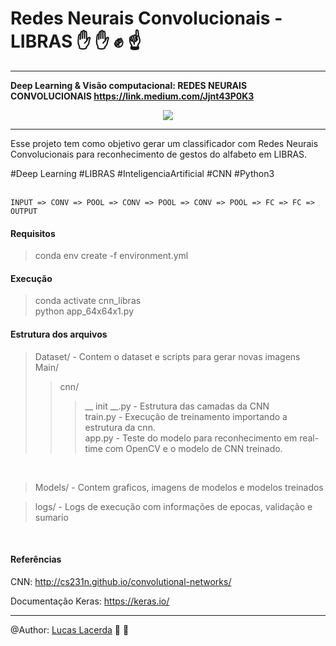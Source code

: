# Redes Neurais Convolucionais - LIBRAS :hand: :raised_hand: :fist: :point_up:
---
<b>Deep Learning & Visão computacional: REDES NEURAIS CONVOLUCIONAIS https://link.medium.com/Jjnt43P0K3</b>  


<p align="center">
  <img src="demo/demo_cnn_libras.gif">
</p>

---

Esse projeto tem como objetivo gerar um classificador com Redes Neurais Convolucionais para reconhecimento de gestos do alfabeto em LIBRAS. 

#Deep Learning #LIBRAS #InteligenciaArtificial #CNN #Python3 <br> <br>

```
INPUT => CONV => POOL => CONV => POOL => CONV => POOL => FC => FC => OUTPUT 
```

#### Requisitos

> conda env create -f environment.yml 

#### Execução
> conda activate cnn_libras  
> python app_64x64x1.py 

#### Estrutura dos arquivos

> Dataset/ - Contem o dataset e scripts para gerar novas imagens <br>
> Main/ <br>
>> cnn/ <br>
>>> __ init __.py  - Estrutura das camadas da CNN <br>
>> train.py  - Execução de treinamento importando a estrutura da cnn. <br>
>> app.py - Teste do modelo para reconhecimento em real-time com OpenCV e o modelo de CNN treinado.<br>
<br>

> Models/ - Contem graficos, imagens de modelos e modelos treinados <br> 

> logs/  - Logs de execução com informações de epocas, validação e sumario <br> 

<br>


#### Referências

CNN: http://cs231n.github.io/convolutional-networks/ 

Documentação Keras: https://keras.io/

--- 
@Author: [Lucas Lacerda](https://www.linkedin.com/in/lucaaslb/)  :beer: :pizza:

